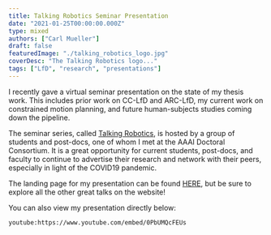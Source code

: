 ```yaml
---
title: Talking Robotics Seminar Presentation
date: "2021-01-25T00:00:00.000Z"
type: mixed
authors: ["Carl Mueller"]
draft: false
featuredImage: "./talking_robotics_logo.jpg"
coverDesc: "The Talking Robotics logo..."
tags: ["LfD", "research", "presentations"]
---
```

I recently gave a virtual seminar presentation on the state of my thesis work. This includes prior work on CC-LfD and ARC-LfD, my current work on constrained motion planning, and future human-subjects studies coming down the pipeline. 

The seminar series, called [Talking Robotics](https://talking-robotics.github.io/), is hosted by a group of students and post-docs, one of whom I met at the AAAI Doctoral Consortium. It is a great opportunity for current students, post-docs, and faculty to continue to advertise their research and network with their peers, especially in light of the COVID19 pandemic.

The landing page for my presentation can be found [HERE](https://talking-robotics.github.io/session_details/carl.html), but be sure to explore all the other great talks on the website!

You can also view my presentation directly below:

`youtube:https://www.youtube.com/embed/0PbUMQcFEUs`


